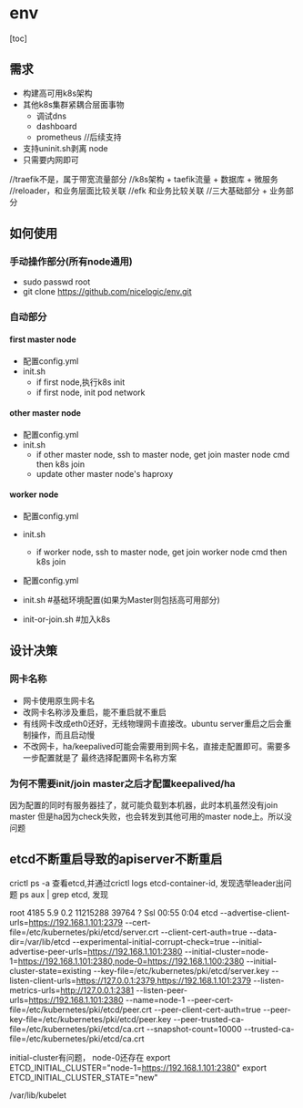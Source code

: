 # env

[toc]

## 需求
  * 构建高可用k8s架构
  * 其他k8s集群紧耦合层面事物
	* 调试dns
	* dashboard
	* prometheus //后续支持
  * 支持uninit.sh剥离 node
  * 只需要内网即可

//traefik不是，属于带宽流量部分
//k8s架构 + taefik流量 + 数据库 + 微服务
//reloader，和业务层面比较关联
//efk 和业务比较关联
//三大基础部分 + 业务部分
## 如何使用

### 手动操作部分(所有node通用)

* sudo passwd root
* git clone https://github.com/nicelogic/env.git

### 自动部分

#### first master node

* 配置config.yml
* init.sh 
	* if first node,执行k8s init
	* if first node, init pod network

#### other master node

* 配置config.yml
* init.sh
	* if other master node, ssh to master node, get join master node cmd then k8s join
	* update other master node's haproxy

#### worker node

* 配置config.yml
* init.sh
	* if worker node, ssh to master node, get join worker node cmd then k8s join

* 配置config.yml
* init.sh #基础环境配置(如果为Master则包括高可用部分)
* init-or-join.sh #加入k8s

## 设计决策
### 网卡名称

* 网卡使用原生网卡名
* 改网卡名称涉及重启，能不重启就不重启
* 有线网卡改成eth0还好，无线物理网卡直接改。ubuntu server重启之后会重制操作，而且启动慢
* 不改网卡，ha/keepalived可能会需要用到网卡名，直接走配置即可。需要多一步配置就是了
  最终选择配置网卡名称方案

### 为何不需要init/join master之后才配置keepalived/ha

因为配置的同时有服务器挂了，就可能负载到本机器，此时本机虽然没有join master
但是ha因为check失败，也会转发到其他可用的master node上。所以没问题



## etcd不断重启导致的apiserver不断重启

crictl ps -a 查看etcd,并通过crictl logs etcd-container-id, 发现选举leader出问题
ps aux | grep etcd, 发现

root        4185  5.9  0.2 11215288 39764 ?      Ssl  00:55   0:04 etcd --advertise-client-urls=https://192.168.1.101:2379 --cert-file=/etc/kubernetes/pki/etcd/server.crt --client-cert-auth=true --data-dir=/var/lib/etcd --experimental-initial-corrupt-check=true --initial-advertise-peer-urls=https://192.168.1.101:2380 --initial-cluster=node-1=https://192.168.1.101:2380,node-0=https://192.168.1.100:2380 --initial-cluster-state=existing --key-file=/etc/kubernetes/pki/etcd/server.key --listen-client-urls=https://127.0.0.1:2379,https://192.168.1.101:2379 --listen-metrics-urls=http://127.0.0.1:2381 --listen-peer-urls=https://192.168.1.101:2380 --name=node-1 --peer-cert-file=/etc/kubernetes/pki/etcd/peer.crt --peer-client-cert-auth=true --peer-key-file=/etc/kubernetes/pki/etcd/peer.key --peer-trusted-ca-file=/etc/kubernetes/pki/etcd/ca.crt --snapshot-count=10000 --trusted-ca-file=/etc/kubernetes/pki/etcd/ca.crt


initial-cluster有问题， node-0还存在
export ETCD_INITIAL_CLUSTER="node-1=https://192.168.1.101:2380"
export ETCD_INITIAL_CLUSTER_STATE="new"

/var/lib/kubelet